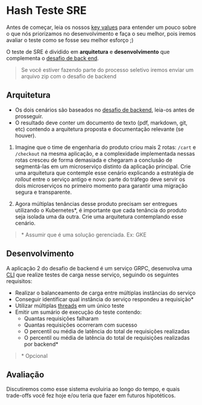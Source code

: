 # Hash Teste SRE

Antes de começar, leia os nossos [key values](https://www.keyvalues.com/hash) para entender um pouco sobre o que nós priorizamos no desenvolvimento e faça o seu melhor, pois iremos avaliar o teste como se fosse seu melhor esforço ;)

O teste de SRE é dividido em **arquitetura** e **desenvolvimento** que complementa o [desafio de back end](https://github.com/hashlab/hiring/blob/master/challenges/pt-br/back-challenge.md).

> Se você estiver fazendo parte do processo seletivo iremos enviar um arquivo zip com o desafio de backend

## Arquitetura

- Os dois cenários são baseados no [desafio de backend](https://github.com/hashlab/hiring/blob/master/challenges/pt-br/back-challenge.md), leia-os antes de prosseguir.
- O resultado deve conter um documento de texto (pdf, markdown, git, etc) contendo a arquitetura proposta e documentação relevante (se houver).

1) Imagine que o time de engenharia do produto criou mais 2 rotas: `/cart` e `/checkout` na mesma aplicação, e a complexidade implementada nessas rotas cresceu de forma demasiada e chegaram a conclusão de segmentá-las em um microserviço distinto da aplicação principal. Crie uma arquitetura que contemple esse cenário explicando a estratégia de _rollout_ entre o serviço antigo e novo: parte do tráfego deve servir os dois microserviços no primeiro momento para garantir uma migração segura e transparente.

2) Agora múltiplas tenâncias desse produto precisam ser entregues utilizando o Kubernetes*, é importante que cada tenância do produto seja isolada uma da outra. Crie uma arquitetura contemplando esse cenário.

> \* Assumir que é uma solução gerenciada. Ex: GKE

## Desenvolvimento

A aplicação 2 do desafio de backend é um serviço GRPC, desenvolva uma [CLI](https://en.wikipedia.org/wiki/Command-line_interface) que realize testes de carga nesse serviço, seguindo os seguintes requisitos:

- Realizar o balanceamento de carga entre múltiplas instâncias do serviço
- Conseguir identificar qual instância do serviço respondeu a requisição*
- Utilizar múltiplas [threads](https://en.wikipedia.org/wiki/Thread_(computing)) em um único teste
- Emitir um sumário de execução do teste contendo:
  - Quantas requisições falharam
  - Quantas requisições ocorreram com sucesso
  - O percentil ou média de latência do total de requisições realizadas
  - O percentil ou média de latência do total de requisições realizadas por backend*

> \* Opcional

## Avaliação

Discutiremos como esse sistema evoluiria ao longo do tempo, e quais trade-offs você fez hoje e/ou teria que fazer em futuros hipotéticos.

